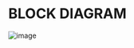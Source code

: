 # BLOCK DIAGRAM
![image](https://user-images.githubusercontent.com/101641134/164181128-1bf5cc25-5e2c-4737-aecc-d0003a6727f8.png)


